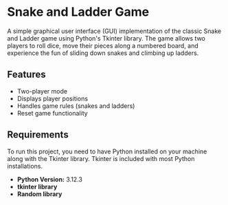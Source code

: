 # Snake and Ladder Game

A simple graphical user interface (GUI) implementation of the classic Snake and Ladder game using Python's Tkinter library. The game allows two players to roll dice, move their pieces along a numbered board, and experience the fun of sliding down snakes and climbing up ladders.

## Features

- Two-player mode
- Displays player positions
- Handles game rules (snakes and ladders)
- Reset game functionality

## Requirements

To run this project, you need to have Python installed on your machine along with the Tkinter library. Tkinter is included with most Python installations.

- **Python Version:** 3.12.3
- **tkinter library**
- **Random library**
